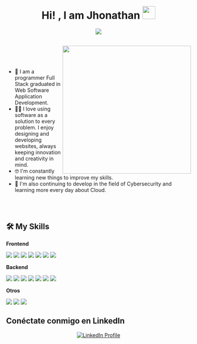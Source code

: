 <h1 align="center">Hi! , I am Jhonathan <img src="https://media.giphy.com/media/hvRJCLFzcasrR4ia7z/giphy.gif" width="35px"></h1>
<p align="center">
<a href="https://github.com/DenverCoder1/readme-typing-svg">
  <img src="https://readme-typing-svg.herokuapp.com?font=Time+New+Roman&color=gradient&size=25&center=true&vCenter=true&width=600&height=100&lines=Create+Innovate+Develop+Test">
</a>

</a>

</a>

</p>


<br>


	

<picture>
  <img align="right" src="https://media0.giphy.com/media/wLNuW1tCKRiPmDV5Y4/200w.gif?cid=82a1493b1pp60po0s2z6indmkuntsswpt35xgovq0q7723b8&ep=v1_gifs_related&rid=200w.gif&ct=g" width="350px" margin-lef="10px">
</picture>


<br><br>

- :school: I am a programmer Full Stack graduated in Web Software Application Development.
- :technologist: I love using software as a solution to every problem. I enjoy designing and developing websites, always keeping innovation and creativity in mind.
- :nerd_face: I'm constantly learning new things to improve my skills.
-  🪪 I'm also continuing to develop in the field of Cybersecurity and learning more every day about Cloud.

<br><br>









## 🛠️ My Skills

**Frontend**
<div>
    <img src="https://img.shields.io/badge/JavaScript-F7DF1E?style=for-the-badge&logo=JavaScript&logoColor=white" />
    <img src="https://img.shields.io/badge/React-20232A?style=for-the-badge&logo=react&logoColor=61DAFB" />
    <img src="https://img.shields.io/badge/Vue-34495E?style=for-the-badge&logo=vue.js&logoColor=white" />
    <img src="https://img.shields.io/badge/TailwindCSS-38B2AC?style=for-the-badge&logo=tailwindcss&logoColor=white" />
    <img src="https://img.shields.io/badge/HTML5-E34F26?style=for-the-badge&logo=html5&logoColor=white" />
    <img src="https://img.shields.io/badge/CSS-1572B6?style=for-the-badge&logo=css3&logoColor=white" />
    <img src="https://img.shields.io/badge/SASS-C69B7B?style=for-the-badge&logo=sass&logoColor=white" />
</div>

**Backend**
<div>
    <img src="https://img.shields.io/badge/Node.js-339933?style=for-the-badge&logo=node.js&logoColor=white" />
    <img src="https://img.shields.io/badge/Express.js-000000?style=for-the-badge&logo=express&logoColor=white" />
    <img src="https://img.shields.io/badge/Flask-000000?style=for-the-badge&logo=flask&logoColor=white" />
    <img src="https://img.shields.io/badge/Docker-2496ED?style=for-the-badge&logo=docker&logoColor=white" />
    <img src="https://img.shields.io/badge/MySQL-4479A1?style=for-the-badge&logo=mysql&logoColor=white" />
    <img src="https://img.shields.io/badge/AWS-232F3E?style=for-the-badge&logo=amazonaws&logoColor=white" />
    <img src="https://img.shields.io/badge/MongoDB-47A248?style=for-the-badge&logo=mongodb&logoColor=white" />
</div>

**Otros**
<div>
    <img src="https://img.shields.io/badge/Excel-217346?style=for-the-badge&logo=microsoft-excel&logoColor=white" />
    <img src="https://img.shields.io/badge/Jira-0052CC?style=for-the-badge&logo=jira&logoColor=white" />
    <img src="https://img.shields.io/badge/Linux-FCC624?style=for-the-badge&logo=linux&logoColor=white" />
</div>


<h2>Conéctate conmigo en LinkedIn</h2>
<p align="center">
  <a href="https://www.linkedin.com/in/jhonathan-r-1505a5164" target="_blank">
    <img src="https://img.shields.io/badge/LinkedIn-0A66C2?style=for-the-badge&logo=linkedin&logoColor=white" alt="LinkedIn Profile" />
  </a>
</p>










